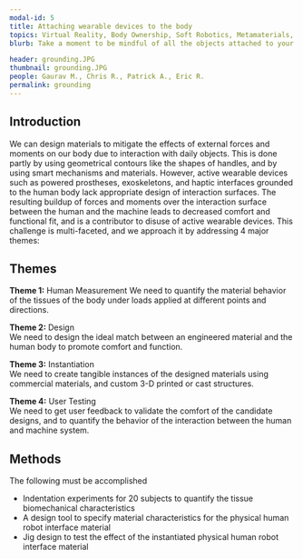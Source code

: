 ```yaml
---
modal-id: 5
title: Attaching wearable devices to the body
topics: Virtual Reality, Body Ownership, Soft Robotics, Metamaterials, Prosthesis & Orthosis, Haptics
blurb: Take a moment to be mindful of all the objects attached to your body - your clothing, your shoes, your watch and possibly a pair of glasses resting on your nose. While these passive wearable objects are optimally designed to camouflage interaction forces between the human body and the device, the same degree of comfort and function is not available for active wearable devices, such as powered prostheses, exoskeletons, and haptic devices which apply external forces and moments to the human body. This project seeks to develop the fundamental scientific principles behind the design of engineered physical interfaces between humans and machines.   

header: grounding.JPG
thumbnail: grounding.JPG
people: Gaurav M., Chris R., Patrick A., Eric R.
permalink: grounding
---
```

## Introduction
We can design materials to mitigate the effects of external forces and moments on our body due to interaction with daily objects. This is done partly by using geometrical contours like the shapes of handles, and by using smart mechanisms and materials. However, active wearable devices such as powered prostheses, exoskeletons, and haptic interfaces grounded to the human body lack appropriate design of interaction surfaces. The resulting buildup of forces and moments over the interaction surface between the human and the machine leads to decreased comfort and functional fit, and is a contributor to disuse of active wearable devices. This challenge is multi-faceted, and we approach it by addressing 4 major themes:
## Themes
 **Theme 1:** Human Measurement
We need to quantify the material behavior of the tissues of the body under loads applied at different points and directions.

 **Theme 2:** Design  
We need to design the ideal match between an engineered material and the human body to promote comfort and function.

 **Theme 3:** Instantiation  
We need to create tangible instances of the designed materials using commercial materials, and custom 3-D printed or cast structures.

 **Theme 4:** User Testing  
We need to get user feedback to validate the comfort of the candidate designs, and to quantify the behavior of the interaction between the human and machine system.

## Methods
The following must be accomplished

* Indentation experiments for 20 subjects to quantify the tissue biomechanical characteristics
* A design tool to specify material characteristics for the physical human robot interface material
* Jig design to test the effect of the instantiated physical human robot interface material
